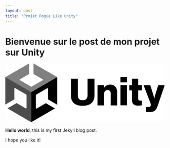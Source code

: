 ```yaml
---
layout: post
title: "Projet Rogue Like Unity"
---
```


# Bienvenue sur le post de mon projet sur Unity

![iy](\assets\images\Unity.png)

**Hello world**, this is my first Jekyll blog post.

I hope you like it!
